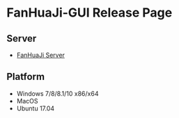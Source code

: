 # FanHuaJi-GUI Release Page

## Server

*   [FanHuaJi Server](https://zhconvert.org)


## Platform

*   Windows 7/8/8.1/10 x86/x64
*   MacOS
*   Ubuntu 17.04
